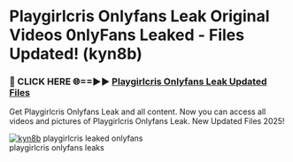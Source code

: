 # Playgirlcris Onlyfans Leak Original Videos 0nlyFans Leaked - Files Updated! (kyn8b)

<h3>🔴 CLICK HERE 🌐==►► <a href="https://tinyurl.com/2jnfzry5" rel="nofollow">Playgirlcris Onlyfans Leak Updated Files</a></h3>

Get Playgirlcris Onlyfans Leak and all content. Now you can access all videos and pictures of Playgirlcris Onlyfans Leak. New Updated Files 2025!

[![kyn8b](https://i.imgur.com/GyGTBgg.gif)](https://tinyurl.com/2jnfzry5)
playgirlcris leaked onlyfans<br>
playgirlcris onlyfans leaks